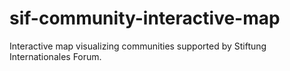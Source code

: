 # sif-community-interactive-map
Interactive map visualizing communities supported by Stiftung Internationales Forum.
